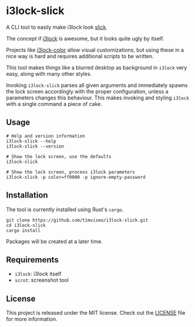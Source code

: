 # i3lock-slick
A CLI tool to easily make i3lock look [slick](http://www.urbandictionary.com/define.php?term=slick).

The concept if [i3lock](https://i3wm.org/i3lock/) is awesome, but it looks quite ugly by itself.  

Projects like [i3lock-color](https://github.com/chrjguill/i3lock-color) allow visual customizations,
but using these in a nice way is hard and requires additional scripts to be written.

This tool makes things like a blurred desktop as background in `i3lock` very easy,
along with many other styles.

Invoking `i3lock-slick` parses all given arguments and immediately spawns the lock screen accordingly with the proper configuration,
unless a parameters changes this behaviour.
This makes invoking and styling `i3lock` with a single command a piece of cake.

## Usage
```
# Help and version information
i3lock-slick --help
i3lock-slick --version

# Show the lock screen, use the defaults
i3lock-slick

# Show the lock screen, process i3lock parameters
i3lock-slick -p color=ff0000 -p ignore-empty-password
```

## Installation
The tool is currently installed using Rust's `cargo`.

```
git clone https://github.com/timvisee/i3lock-slick.git
cd i3lock-slick
cargo install
```

Packages will be created at a later time.

## Requirements
* `i3lock`: i3lock itself
* `scrot`: screenshot tool

## License
This project is released under the MIT license.
Check out the [LICENSE](LICENSE) file for more information.
